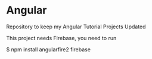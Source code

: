 # Angular
Repository to keep my Angular Tutorial Projects Updated

This project needs Firebase, you need to run 

$ npm install angularfire2 firebase
